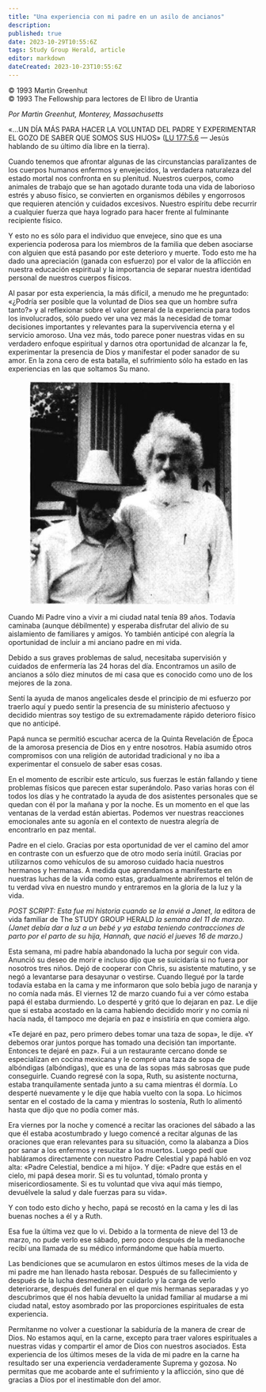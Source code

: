 ```yaml
---
title: "Una experiencia con mi padre en un asilo de ancianos"
description: 
published: true
date: 2023-10-29T10:55:6Z
tags: Study Group Herald, article
editor: markdown
dateCreated: 2023-10-23T10:55:6Z
---
```


<p class="v-card v-sheet theme--light grey lighten-3 px-2">© 1993 Martin Greenhut<br>© 1993 The Fellowship para lectores de El libro de Urantia</p>


_Por Martin Greenhut, Monterey, Massachusetts_

«...UN DÍA MÁS PARA HACER LA VOLUNTAD DEL PADRE Y EXPERIMENTAR EL GOZO DE SABER QUE SOMOS SUS HIJOS» ([LU 177:5.6](/es/The_Urantia_Book/177#p5_6) — Jesús hablando de su último día libre en la tierra).

Cuando tenemos que afrontar algunas de las circunstancias paralizantes de los cuerpos humanos enfermos y envejecidos, la verdadera naturaleza del estado mortal nos confronta en su plenitud. Nuestros cuerpos, como animales de trabajo que se han agotado durante toda una vida de laborioso estrés y abuso físico, se convierten en organismos débiles y engorrosos que requieren atención y cuidados excesivos. Nuestro espíritu debe recurrir a cualquier fuerza que haya logrado para hacer frente al fulminante recipiente físico.

Y esto no es sólo para el individuo que envejece, sino que es una experiencia poderosa para los miembros de la familia que deben asociarse con alguien que está pasando por este deterioro y muerte. Todo esto me ha dado una apreciación (ganada con esfuerzo) por el valor de la aflicción en nuestra educación espiritual y la importancia de separar nuestra identidad personal de nuestros cuerpos físicos.

Al pasar por esta experiencia, la más difícil, a menudo me he preguntado: «¿Podría ser posible que la voluntad de Dios sea que un hombre sufra tanto?» y al reflexionar sobre el valor general de la experiencia para todos los involucrados, sólo puedo ver una vez más la necesidad de tomar decisiones importantes y relevantes para la supervivencia eterna y el servicio amoroso. Una vez más, todo parece poner nuestras vidas en su verdadero enfoque espiritual y darnos otra oportunidad de alcanzar la fe, experimentar la presencia de Dios y manifestar el poder sanador de su amor. En la zona cero de esta batalla, el sufrimiento sólo ha estado en las experiencias en las que soltamos Su mano.

<figure id="Figure_1" class="image urantiapedia image-style-align-right">
<img src="/image/article/Study_Group_Herald/Martin_Greenhut.jpg">
</figure>

Cuando Mi Padre vino a vivir a mi ciudad natal tenía 89 años. Todavía caminaba (aunque débilmente) y esperaba disfrutar del alivio de su aislamiento de familiares y amigos. Yo también anticipé con alegría la oportunidad de incluir a mi anciano padre en mi vida.

Debido a sus graves problemas de salud, necesitaba supervisión y cuidados de enfermería las 24 horas del día. Encontramos un asilo de ancianos a sólo diez minutos de mi casa que es conocido como uno de los mejores de la zona.

Sentí la ayuda de manos angelicales desde el principio de mi esfuerzo por traerlo aquí y puedo sentir la presencia de su ministerio afectuoso y decidido mientras soy testigo de su extremadamente rápido deterioro físico que no anticipé.

Papá nunca se permitió escuchar acerca de la Quinta Revelación de Época de la amorosa presencia de Dios en y entre nosotros. Había asumido otros compromisos con una religión de autoridad tradicional y no iba a experimentar el consuelo de saber esas cosas.

En el momento de escribir este artículo, sus fuerzas le están fallando y tiene problemas físicos que parecen estar superándolo. Paso varias horas con él todos los días y he contratado la ayuda de dos asistentes personales que se quedan con él por la mañana y por la noche. Es un momento en el que las ventanas de la verdad están abiertas. Podemos ver nuestras reacciones emocionales ante su agonía en el contexto de nuestra alegría de encontrarlo en paz mental.

Padre en el cielo. Gracias por esta oportunidad de ver el camino del amor en contraste con un esfuerzo que de otro modo sería inútil. Gracias por utilizarnos como vehículos de su amoroso cuidado hacia nuestros hermanos y hermanas. A medida que aprendamos a manifestarte en nuestras luchas de la vida como estas, gradualmente abriremos el telón de tu verdad viva en nuestro mundo y entraremos en la gloria de la luz y la vida.

_POST SCRIPT: Esta fue mi historia cuando se la envié a Janet, la_ editora de vida familiar de The STUDY GROUP HERALD _la semana del 11 de marzo. (Janet debía dar a luz a un bebé y ya estaba teniendo contracciones de parto por el parto de su hija, Hannah, que nació el jueves 16 de marzo.)_

Esta semana, mi padre había abandonado la lucha por seguir con vida. Anunció su deseo de morir e incluso dijo que se suicidaría si no fuera por nosotros tres niños. Dejó de cooperar con Chris, su asistente matutino, y se negó a levantarse para desayunar o vestirse. Cuando llegué por la tarde todavía estaba en la cama y me informaron que solo bebía jugo de naranja y no comía nada más. El viernes 12 de marzo cuando fui a ver cómo estaba papá él estaba durmiendo. Lo desperté y gritó que lo dejaran en paz. Le dije que si estaba acostado en la cama habiendo decidido morir y no comía ni hacía nada, él tampoco me dejaría en paz e insistiría en que comiera algo.

«Te dejaré en paz, pero primero debes tomar una taza de sopa», le dije. «Y debemos orar juntos porque has tomado una decisión tan importante. Entonces te dejaré en paz». Fui a un restaurante cercano donde se especializan en cocina mexicana y le compré una taza de sopa de albóndigas (albóndigas), que es una de las sopas más sabrosas que pude conseguirle. Cuando regresé con la sopa, Ruth, su asistente nocturna, estaba tranquilamente sentada junto a su cama mientras él dormía. Lo desperté nuevamente y le dije que había vuelto con la sopa. Lo hicimos sentar en el costado de la cama y mientras lo sostenía, Ruth lo alimentó hasta que dijo que no podía comer más.

Era viernes por la noche y comencé a recitar las oraciones del sábado a las que él estaba acostumbrado y luego comencé a recitar algunas de las oraciones que eran relevantes para su situación, como la alabanza a Dios por sanar a los enfermos y resucitar a los muertos. Luego pedí que habláramos directamente con nuestro Padre Celestial y papá habló en voz alta: «Padre Celestial, bendice a mi hijo». Y dije: «Padre que estás en el cielo, mi papá desea morir. Si es tu voluntad, tómalo pronta y misericordiosamente. Si es tu voluntad que viva aquí más tiempo, devuélvele la salud y dale fuerzas para su vida».

Y con todo esto dicho y hecho, papá se recostó en la cama y les di las buenas noches a él y a Ruth.

Esa fue la última vez que lo vi. Debido a la tormenta de nieve del 13 de marzo, no pude verlo ese sábado, pero poco después de la medianoche recibí una llamada de su médico informándome que había muerto.

Las bendiciones que se acumularon en estos últimos meses de la vida de mi padre me han llenado hasta rebosar. Después de su fallecimiento y después de la lucha desmedida por cuidarlo y la carga de verlo deteriorarse, después del funeral en el que mis hermanas separadas y yo descubrimos que él nos había devuelto la unidad familiar al mudarse a mi ciudad natal, estoy asombrado por las proporciones espirituales de esta experiencia.

Permítanme no volver a cuestionar la sabiduría de la manera de crear de Dios. No estamos aquí, en la carne, excepto para traer valores espirituales a nuestras vidas y compartir el amor de Dios con nuestros asociados. Esta experiencia de los últimos meses de la vida de mi padre en la carne ha resultado ser una experiencia verdaderamente Suprema y gozosa. No permitas que me acobarde ante el sufrimiento y la aflicción, sino que dé gracias a Dios por el inestimable don del amor.

<br style="clear:both;"/>

